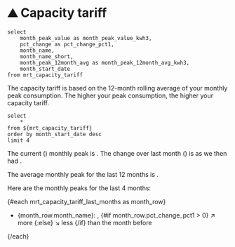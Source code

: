 # ⛰️ Capacity tariff

```mrt_capacity_tariff
select
    month_peak_value as month_peak_value_kwh3,
    pct_change as pct_change_pct1,
    month_name,
    month_name_short,
    month_peak_12month_avg as month_peak_12month_avg_kwh3,
    month_start_date
from mrt_capacity_tariff
```

The capacity tariff is based on the 12-month rolling average of your monthly peak consumption. The higher your peak consumption, the higher your capacity tariff.

<Chart data={mrt_capacity_tariff} x=month_start_date title="Month peak value evolution" yAxisTitle="peak" xAxisTitle="month">
    <Bar y=month_peak_value_kwh3 />
    <Line y=month_peak_12month_avg_kwh3 name="Rolling average" />
</Chart>

```mrt_capacity_tariff_last_months
select
    *
from ${mrt_capacity_tariff}
order by month_start_date desc
limit 4
```

The current (<Value data={mrt_capacity_tariff_last_months} column=month_name_short/>) monthly peak is **<Value data={mrt_capacity_tariff_last_months} column=month_peak_value_kwh3/>**. The change over last month (<Value data={mrt_capacity_tariff_last_months} column=month_name_short row=1/>) is **<Value data={mrt_capacity_tariff_last_months} column=pct_change_pct1/>** as we then had <Value data={mrt_capacity_tariff_last_months} column=month_peak_value_kwh3 row=1/>.

 The average monthly peak for the last 12 months is **<Value data={mrt_capacity_tariff_last_months} column=month_peak_12month_avg_kwh3/>**.

 Here are the monthly peaks for the last 4 months:

{#each mrt_capacity_tariff_last_months as month_row}

* {month_row.month_name}: <Value data={month_row} column=month_peak_value_kwh3 />, <Value data={month_row} column=pct_change_pct1 />
{#if month_row.pct_change_pct1 > 0}
↗️ more
{:else}
↘️ less
{/if}
than the month before

{/each}
